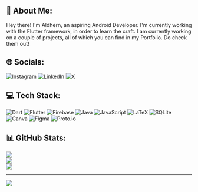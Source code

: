 ## 💫 About Me:
Hey there! I'm Aldhern, an aspiring Android Developer. I'm currently working with the Flutter framework, in order to learn the craft. I am currently working on a couple of projects, all of which you can find in my Portfolio. Do check them out!


## 🌐 Socials:
[![Instagram](https://img.shields.io/badge/Instagram-%23E4405F.svg?logo=Instagram&logoColor=white)](https://instagram.com/aldhern_) 
[![LinkedIn](https://img.shields.io/badge/LinkedIn-%230077B5.svg?logo=linkedin&logoColor=white)](https://linkedin.com/in/aldhern) 
[![X](https://img.shields.io/badge/X-black.svg?logo=X&logoColor=white)](https://x.com/aldhern_) 

## 💻 Tech Stack:
![Dart](https://img.shields.io/badge/dart-%230175C2.svg?style=for-the-badge&logo=dart&logoColor=white) 
![Flutter](https://img.shields.io/badge/Flutter-%2302569B.svg?style=for-the-badge&logo=Flutter&logoColor=white) 
![Firebase](https://img.shields.io/badge/firebase-%23039BE5.svg?style=for-the-badge&logo=firebase) 
![Java](https://img.shields.io/badge/java-%23ED8B00.svg?style=for-the-badge&logo=openjdk&logoColor=white) 
![JavaScript](https://img.shields.io/badge/javascript-%23323330.svg?style=for-the-badge&logo=javascript&logoColor=%23F7DF1E) 
![LaTeX](https://img.shields.io/badge/latex-%23008080.svg?style=for-the-badge&logo=latex&logoColor=white) 
![SQLite](https://img.shields.io/badge/sqlite-%2307405e.svg?style=for-the-badge&logo=sqlite&logoColor=white) 
![Canva](https://img.shields.io/badge/Canva-%2300C4CC.svg?style=for-the-badge&logo=Canva&logoColor=white) 
![Figma](https://img.shields.io/badge/figma-%23F24E1E.svg?style=for-the-badge&logo=figma&logoColor=white) 
![Proto.io](https://img.shields.io/badge/Proto.io-161637?style=for-the-badge&logo=proto.io&logoColor=00e5ff)

## 📊 GitHub Stats:
![](https://github-readme-stats.vercel.app/api?username=Aldhernlopez&theme=dark&hide_border=false&include_all_commits=true&count_private=false)<br/>
![](https://github-readme-streak-stats.herokuapp.com/?user=Aldhernlopez&theme=dark&hide_border=false)<br/>
![](https://github-readme-stats.vercel.app/api/top-langs/?username=Aldhernlopez&theme=dark&hide_border=false&include_all_commits=true&count_private=false&layout=compact)


---
[![](https://visitcount.itsvg.in/api?id=Aldhernlopez&icon=3&color=3)](https://visitcount.itsvg.in)

